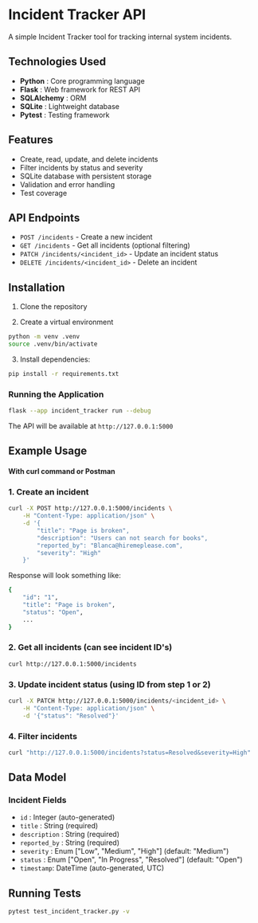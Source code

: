 # Incident Tracker API

A simple Incident Tracker tool for tracking internal system incidents.

## Technologies Used

- **Python** : Core programming language
- **Flask** : Web framework for REST API
- **SQLAlchemy** : ORM
- **SQLite** : Lightweight database
- **Pytest** : Testing framework

## Features

- Create, read, update, and delete incidents
- Filter incidents by status and severity
- SQLite database with persistent storage
- Validation and error handling
- Test coverage

## API Endpoints

- `POST /incidents` - Create a new incident
- `GET /incidents` - Get all incidents (optional filtering)
- `PATCH /incidents/<incident_id>` - Update an incident status
- `DELETE /incidents/<incident_id>` - Delete an incident

## Installation

1. Clone the repository

2. Create a virtual environment

```bash
python -m venv .venv
source .venv/bin/activate
```

3. Install dependencies:

```bash
pip install -r requirements.txt
```

### Running the Application

```bash
flask --app incident_tracker run --debug
```

The API will be available at `http://127.0.0.1:5000`

## Example Usage

#### With curl command or Postman

### 1. Create an incident

```bash
curl -X POST http://127.0.0.1:5000/incidents \
    -H "Content-Type: application/json" \
    -d '{
        "title": "Page is broken",
        "description": "Users can not search for books",
        "reported_by": "Blanca@hiremeplease.com",
        "severity": "High"
    }'
```

Response will look something like:

```bash
{
    "id": "1",
    "title": "Page is broken",
    "status": "Open",
    ...
}
```

### 2. Get all incidents (can see incident ID's)

```bash
curl http://127.0.0.1:5000/incidents
```

### 3. Update incident status (using ID from step 1 or 2)

```bash
curl -X PATCH http://127.0.0.1:5000/incidents/<incident_id> \
    -H "Content-Type: application/json" \
    -d '{"status": "Resolved"}'
```

### 4. Filter incidents

```bash
curl "http://127.0.0.1:5000/incidents?status=Resolved&severity=High"
```

## Data Model

### Incident Fields

- `id` : Integer (auto-generated)
- `title` : String (required)
- `description` : String (required)
- `reported_by` : String (required)
- `severity` : Enum ["Low", "Medium", "High"] (default: "Medium")
- `status` : Enum ["Open", "In Progress", "Resolved"] (default: "Open")
- `timestamp`: DateTime (auto-generated, UTC)

## Running Tests

```bash
pytest test_incident_tracker.py -v
```
